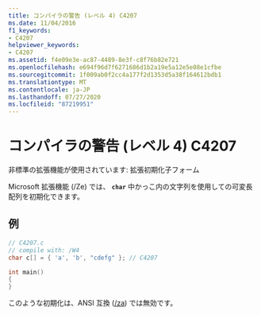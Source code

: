 ```yaml
---
title: コンパイラの警告 (レベル 4) C4207
ms.date: 11/04/2016
f1_keywords:
- C4207
helpviewer_keywords:
- C4207
ms.assetid: f4e09e3e-ac87-4489-8e3f-c8f76b82e721
ms.openlocfilehash: e694f96d7f6271686d1b2a19e5a12e5e08e1cfbe
ms.sourcegitcommit: 1f009ab0f2cc4a177f2d1353d5a38f164612bdb1
ms.translationtype: MT
ms.contentlocale: ja-JP
ms.lasthandoff: 07/27/2020
ms.locfileid: "87219951"
---
```

# <a name="compiler-warning-level-4-c4207"></a>コンパイラの警告 (レベル 4) C4207

非標準の拡張機能が使用されています: 拡張初期化子フォーム

Microsoft 拡張機能 (/Ze) では、 **`char`** 中かっこ内の文字列を使用しての可変長配列を初期化できます。

## <a name="example"></a>例

```c
// C4207.c
// compile with: /W4
char c[] = { 'a', 'b', "cdefg" }; // C4207

int main()
{
}
```

このような初期化は、ANSI 互換 ([/za](../../build/reference/za-ze-disable-language-extensions.md)) では無効です。
